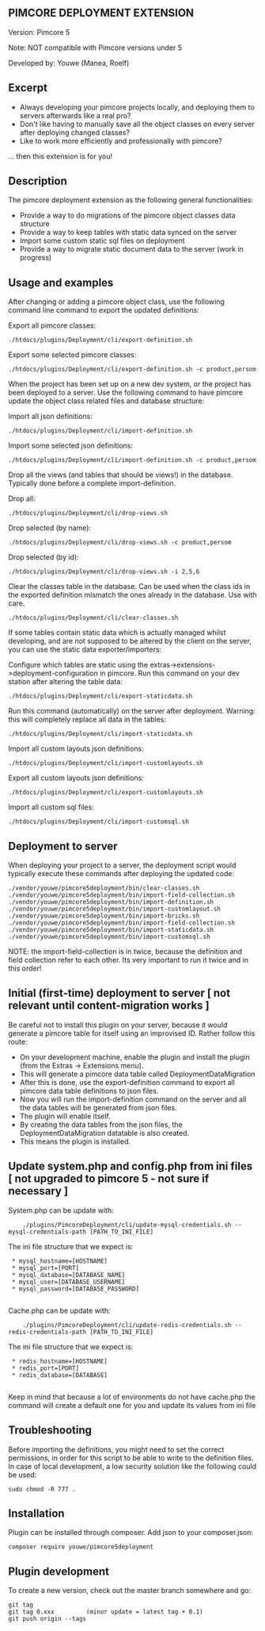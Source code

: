 PIMCORE DEPLOYMENT EXTENSION
----------------------------

Version: Pimcore 5
 
Note: NOT compatible with Pimcore versions under 5

Developed by: Youwe (Manea, Roelf)




Excerpt
-------

* Always developing your pimcore projects locally, and deploying them to servers afterwards like a real pro?
* Don't like having to manually save all the object classes on every server after deploying changed classes?
* Like to work more efficiently and professionally with pimcore?

... then this extension is for you!



Description
-----------

The pimcore deployment extension as the following general functionalities:

* Provide a way to do migrations of the pimcore object classes data structure
* Provide a way to keep tables with static data synced on the server
* Import some custom static sql files on deployment
* Provide a way to migrate static document data to the server (work in progress)



Usage and examples
------------------

After changing or adding a pimcore object class, use the following command line command to export the updated
definitions:

Export all pimcore classes:

    ./htdocs/plugins/Deployment/cli/export-definition.sh
    
Export some selected pimcore classes:
    
    ./htdocs/plugins/Deployment/cli/export-definition.sh -c product,persom

When the project has been set up on a new dev system, or the project has been deployed to a server. Use the following
command to have pimcore update the object class related files and database structure:

Import all json definitions:

    ./htdocs/plugins/Deployment/cli/import-definition.sh

Import some selected json definitions:

    ./htdocs/plugins/Deployment/cli/import-definition.sh -c product,persom
    
Drop all the views (and tables that should be views!) in the database. Typically done before a complete import-definition.

Drop all:
    
    ./htdocs/plugins/Deployment/cli/drop-views.sh
    
Drop selected (by name):
    
    ./htdocs/plugins/Deployment/cli/drop-views.sh -c product,persom
    
Drop selected (by id):
    
    ./htdocs/plugins/Deployment/cli/drop-views.sh -i 2,5,6

Clear the classes table in the database. Can be used when the class ids in the exported definition
mismatch the ones already in the database. Use with care.
    
    ./htdocs/plugins/Deployment/cli/clear-classes.sh

If some tables contain static data which is actually managed whilst developing, and are not supposed to be
altered by the client on the server, you can use the static data exporter/importers:

Configure which tables are static using the extras->extensions->deployment-configuration in pimcore. Run 
this command on your dev station after altering the table data:

    ./htdocs/plugins/Deployment/cli/export-staticdata.sh
    
Run this command (automatically) on the server after deployment. Warning: this will completely replace all
data in the tables:
    
    ./htdocs/plugins/Deployment/cli/import-staticdata.sh
    

Import all custom layouts json definitions:

    ./htdocs/plugins/Deployment/cli/import-customlayouts.sh

Export all custom layouts json definitions:

    ./htdocs/plugins/Deployment/cli/export-customlayouts.sh


Import all custom sql files:

    ./htdocs/plugins/Deployment/cli/import-customsql.sh




Deployment to server
--------------------

When deploying your project to a server, the deployment script would typically execute these commands after
deploying the updated code:

```
./vendor/youwe/pimcore5deployment/bin/clear-classes.sh
./vendor/youwe/pimcore5deployment/bin/import-field-collection.sh
./vendor/youwe/pimcore5deployment/bin/import-definition.sh
./vendor/youwe/pimcore5deployment/bin/import-customlayout.sh
./vendor/youwe/pimcore5deployment/bin/import-bricks.sh
./vendor/youwe/pimcore5deployment/bin/import-field-collection.sh
./vendor/youwe/pimcore5deployment/bin/import-staticdata.sh
./vendor/youwe/pimcore5deployment/bin/import-customsql.sh
```

NOTE: the import-field-collection is in twice, because the definition and field collection refer to each other. Its very
important to run it twice and in this order!
    
    
Initial (first-time) deployment to server [ not relevant until content-migration works ]
----------------------------------------------------------------------------------------

Be careful not to install this plugin on your server, because it would generate a pimcore table for itself using
an improvised ID. Rather follow this route:

* On your development machine, enable the plugin and install the plugin (from the Extras -> Extensions menu).
* This will generate a pimcore data table called DeploymentDataMigration
* After this is done, use the export-definition command to export all pimcore data table definitions to json files.
* Now you will run the import-definition command on the server and all the data tables will be generated from json files.
* The plugin will enable itself.
* By creating the data tables from the json files, the DeploymentDataMigration datatable is also created.
* This means the plugin is installed.


Update system.php and config.php from ini files [ not upgraded to pimcore 5 - not sure if necessary ]
-----------------------------------------------------------------------------------------------------
System.php can be update with:
```
    ./plugins/PimcoreDeployment/cli/update-mysql-credentials.sh --mysql-credentials-path [PATH_TO_INI_FILE] 
```

The ini file structure that we expect is: 
```
 * mysql_hostname=[HOSTNAME]
 * mysql_port=[PORT]
 * mysql_database=[DATABASE_NAME]
 * mysql_user=[DATABASE_USERNAME]
 * mysql_password=[DATABASE_PASSWORD]
 
```

Cache.php can be update with:
```
    ./plugins/PimcoreDeployment/cli/update-redis-credentials.sh --redis-credentials-path [PATH_TO_INI_FILE] 
```
The ini file structure that we expect is: 
```
 * redis_hostname=[HOSTNAME]
 * redis_port=[PORT]
 * redis_database=[DATABASE]
 
```
Keep in mind that because a lot of environments do not have cache.php
the command will create a default one for you and update its values from ini file


Troubleshooting
---------------

Before importing the definitions, you might need to set the correct permissions, in order for this script to be able to
write to the definition files. In case of local development, a low security solution like the following could be used:

    sudo chmod -R 777 .


Installation
------------

Plugin can be installed through composer. Add json to your composer.json:

    composer require youwe/pimcore5deployment 
    
 
Plugin development
------------------

To create a new version, check out the master branch somewhere and go:

    git tag
    git tag 0.xxx         (minor update = latest tag + 0.1)
    git push origin --tags


